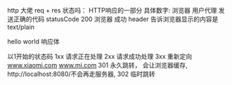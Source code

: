 http 大佬 req + res
状态吗： HTTP响应的一部分
 具体数字:  浏览器  用户代理  发送正确的代码
statusCode 200 浏览器  成功
header  告诉浏览器显示的内容是 text/plain

hello world  响应体

以1开始的状态码
1xx   请求正在处理
2xx   请求成功处理
3xx   重新定向
       www.xiaomi.com   www.mi.com
      301 永久跳转，  会让浏览器缓存,  http://localhost:8080/不会再走服务器,
      302 临时跳转    
